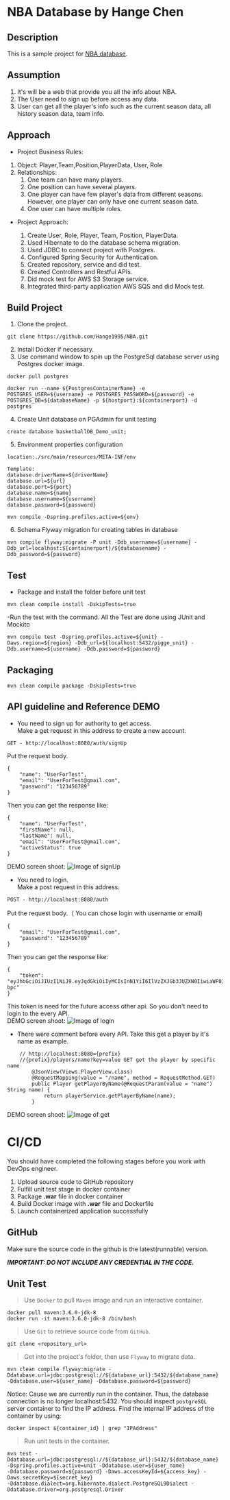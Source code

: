 # NBA Database by Hange Chen
## Description 
This is a sample project for [NBA database](https://github.com/Hange1995/NBA).
## Assumption
1. It's will be a web that provide you all the info about NBA.
2. The User need to sign up before access any data.
3. User can get all the player's info such as the current season data, all history season data, team info.
## Approach
* Project Business Rules:
1. Object: Player,Team,Position,PlayerData, User, Role
2. Relationships:
    1. One team can have many players.
    2. One position can have several players.
    3. One player can have few player's data from different seasons. However, one player can only have one current season data.
    4. One user can have multiple roles.
* Project Approach:

    1. Create User, Role, Player, Team, Position, PlayerData.
    2. Used Hibernate to do the database schema migration.
    3. Used JDBC to connect project with Postgres.
    4. Configured Spring Security for Authentication.
    5. Created repository, service and did test.
    6. Created Controllers and Restful APIs.
    7. Did mock test for AWS S3 Storage service.
    8. Integrated third-party application AWS SQS and did Mock test.
 
    

## Build Project
1. Clone the project.
```
git clone https://github.com/Hange1995/NBA.git
```
2. Install Docker if necessary.
3. Use command window to spin up the PostgreSql database server using Postgres docker image.
```
docker pull postgres

docker run --name ${PostgresContainerName} -e POSTGRES_USER=${username} -e POSTGRES_PASSWORD=${password} -e POSTGRES_DB=${databaseName} -p ${hostport}:${containerport} -d postgres
```
4. Create Unit database on PGAdmin for unit testing
```
create database basketballDB_Demo_unit;
```
5. Environment properties configuration
```
location:./src/main/resources/META-INF/env
   
Template:
database.driverName=${driverName}
database.url=${url}
database.port=${port}
database.name=${name}
database.username=${username}
database.password=${password}
   
mvn compile -Dspring.profiles.active=${env}
```
6. Schema Flyway migration for creating tables in database
```
mvn compile flyway:migrate -P unit -Ddb_username=${username} -Ddb_url=localhost:${containerport}/${databasename} -Ddb_password=${password} 
```

## Test
- Package and install the folder before unit test 
```
mvn clean compile install -DskipTests=true
```
-Run the test with the command. All the Test are done using JUnit and Mockito
```
mvn compile test -Dspring.profiles.active=${unit} -Daws.region=${region} -Ddb_url=${localhost:5432/pigge_unit} -Ddb.username=${username} -Ddb.password=${password} 
```

## Packaging
```
mvn clean compile package -DskipTests=true
```
## API guideline and Reference DEMO
- You need to sign up for authority to get access.<br />
Make a get request in this address to create a new account.<br />
     
```
GET - http://localhost:8080/auth/signUp
```
Put the request body.
```
{
    "name": "UserForTest",
    "email": "UserForTest@gmail.com",
    "password": "123456789"
}
``` 
Then you can get the response like:
```
{
    "name": "UserForTest",
    "firstName": null,
    "lastName": null,
    "email": "UserForTest@gmail.com",
    "activeStatus": true
}
```
DEMO screen shoot:
![Image of signUp](https://github.com/Hange1995/NBA/blob/master/READMESnapShoot/userSignUp.png?raw=true)
- You need to login.<br />
Make a post request in this address.
```
POST - http://localhost:8080/auth
```
Put the request body.（ You can chose login with username or email)
```
{
    "email": "UserForTest@gmail.com",
    "password": "123456789"
}
``` 
Then you can get the response like:
```
{
    "token": "eyJhbGciOiJIUzI1NiJ9.eyJqdGkiOiIyMCIsInN1YiI6IlVzZXJGb3JUZXN0IiwiaWF0IjoxNTkwMTY0NTUyLCJpc3MiOiJjb20uaGFyZHdvcmtpbmciLCJleHAiOjE1OTA0MjM3NTIsImFsbG93ZWRSZXNvdXJjZSI6Ii9wbGF5ZXJzLC90ZWFtcywvcG9zaXRpb25zLC91c2VycywvcGxheWVyZGF0YSIsImFsbG93ZWRSZWFkUmVzb3VyY2VzIjoiL3BsYXllcnMsL3RlYW1zLC9wb3NpdGlvbnMsL3VzZXJzLC9wbGF5ZXJkYXRhIiwiYWxsb3dlZENyZWF0ZVJlc291cmNlcyI6IiIsImFsbG93ZWRVcGRhdGVSZXNvdXJjZXMiOiIiLCJhbGxvd2VkRGVsZXRlUmVzb3VyY2VzIjoiIn0.NrFruTvulI8dqg48uqBps79UL9PDbHRvWwOq1AF-bpc"    
}
```
This token is need for the future access other api. So you don't need to login to the every API.<br />
DEMO screen shoot:
![Image of login](https://github.com/Hange1995/NBA/blob/master/READMESnapShoot/userLogin.png?raw=true)


- There were comment before every API. Take this get a player by it's name as example.
```
    // http://localhost:8080={prefix}
    //{prefix}/players/name?key=value GET get the player by specific name
        @JsonView(Views.PlayerView.class)
        @RequestMapping(value = "/name", method = RequestMethod.GET)
        public Player getPlayerByName(@RequestParam(value = "name") String name) {
            return playerService.getPlayerByName(name);
        }
```
DEMO screen shoot:
![Image of get](https://github.com/Hange1995/NBA/blob/master/READMESnapShoot/getPlayerByName.png?raw=true)

# CI/CD

You should have completed the following stages before you work with DevOps engineer.

  1. Upload source code to GitHub repository
  2. Fulfill unit test stage in docker container
  3. Package **.war** file in docker container
  4. Build Docker image with **.war** file and Dockerfile
  5. Launch containerized application successfully

## GitHub

Make sure the source code in the github is the latest(runnable) version.   

***IMPORTANT: DO NOT INCLUDE ANY CREDENTIAL IN THE CODE.***

## Unit Test
>Use `Docker` to pull `Maven` image and run an interactive container.
>
    docker pull maven:3.6.0-jdk-8
    docker run -it maven:3.6.0-jdk-8 /bin/bash

>Use `Git` to retrieve source code from `GitHub`.
>
    git clone <repository_url>
    
>Get into the project's folder, then use `Flyway` to migrate data.
>
    mvn clean compile flyway:migrate -Ddatabase.url=jdbc:postgresql://${database_url}:5432/${database_name} 
    -Ddatabase.user=${user_name} -Ddatabase.password=${password}
    
Notice: Cause we are currently run in the container. Thus, the database connection is no longer localhost:5432.
You should inspect `postgreSQL` server container to find the IP address. Find the internal IP address of the container by using:
    
    docker inspect ${container_id} | grep "IPAddress"
    
>Run unit tests in the container.
>
    mvn test -Ddatabase.url=jdbc:postgresql://${database_url}:5432/${database_name} -Dspring.profiles.active=unit -Ddatabase.user=${user_name} 
    -Ddatabase.password=${password} -Daws.accessKeyId=${access_key} -Daws.secretKey=${secret_key} 
    -Ddatabase.dialect=org.hibernate.dialect.PostgreSQL9Dialect -Ddatabase.driver=org.postgresql.Driver




